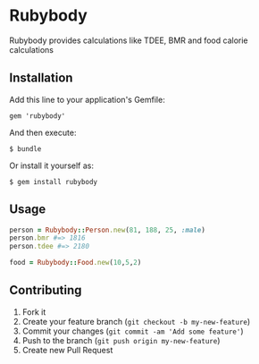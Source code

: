 # Rubybody

Rubybody provides calculations like TDEE, BMR and food calorie calculations

## Installation

Add this line to your application's Gemfile:

    gem 'rubybody'

And then execute:

    $ bundle

Or install it yourself as:

    $ gem install rubybody

## Usage

```ruby
person = Rubybody::Person.new(81, 188, 25, :male)
person.bmr #=> 1816
person.tdee #=> 2180

food = Rubybody::Food.new(10,5,2)
```

## Contributing

1. Fork it
2. Create your feature branch (`git checkout -b my-new-feature`)
3. Commit your changes (`git commit -am 'Add some feature'`)
4. Push to the branch (`git push origin my-new-feature`)
5. Create new Pull Request
